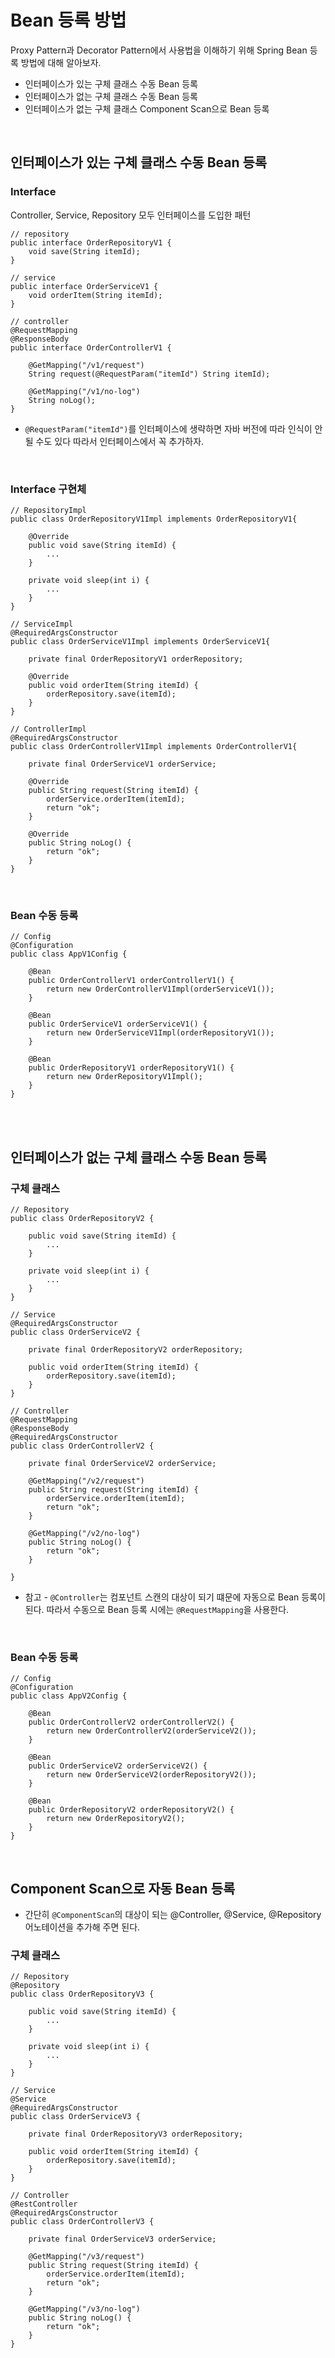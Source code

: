 # Bean 등록 방법

Proxy Pattern과 Decorator Pattern에서 사용법을 이해하기 위해 Spring Bean 등록 방법에 대해 알아보자.

- 인터페이스가 있는 구체 클래스 수동 Bean 등록
- 인터페이스가 없는 구체 클래스 수동 Bean 등록
- 인터페이스가 없는 구체 클래스 Component Scan으로 Bean 등록

<br/>

## 인터페이스가 있는 구체 클래스 수동 Bean 등록

### Interface

Controller, Service, Repository 모두 인터페이스를 도입한 패턴

```
// repository
public interface OrderRepositoryV1 {
    void save(String itemId);
}

// service
public interface OrderServiceV1 {
    void orderItem(String itemId);
}

// controller
@RequestMapping
@ResponseBody
public interface OrderControllerV1 {

    @GetMapping("/v1/request")
    String request(@RequestParam("itemId") String itemId);

    @GetMapping("/v1/no-log")
    String noLog();
}
```

- `@RequestParam("itemId")`를 인터페이스에 생략하면 자바 버전에 따라 인식이 안될 수도 있다 따라서 인터페이스에서 꼭 추가하자.

<br/>

### Interface 구현체

```
// RepositoryImpl
public class OrderRepositoryV1Impl implements OrderRepositoryV1{

    @Override
    public void save(String itemId) {
        ...
    }

    private void sleep(int i) {
        ...
    }
}

// ServiceImpl
@RequiredArgsConstructor
public class OrderServiceV1Impl implements OrderServiceV1{

    private final OrderRepositoryV1 orderRepository;

    @Override
    public void orderItem(String itemId) {
        orderRepository.save(itemId);
    }
}

// ControllerImpl
@RequiredArgsConstructor
public class OrderControllerV1Impl implements OrderControllerV1{

    private final OrderServiceV1 orderService;

    @Override
    public String request(String itemId) {
        orderService.orderItem(itemId);
        return "ok";
    }

    @Override
    public String noLog() {
        return "ok";
    }
}
```

<br/>

### Bean 수동 등록

```
// Config
@Configuration
public class AppV1Config {

    @Bean
    public OrderControllerV1 orderControllerV1() {
        return new OrderControllerV1Impl(orderServiceV1());
    }

    @Bean
    public OrderServiceV1 orderServiceV1() {
        return new OrderServiceV1Impl(orderRepositoryV1());
    }

    @Bean
    public OrderRepositoryV1 orderRepositoryV1() {
        return new OrderRepositoryV1Impl();
    }
}
```

<br/>
<br/>

## 인터페이스가 없는 구체 클래스 수동 Bean 등록

### 구체 클래스

```
// Repository
public class OrderRepositoryV2 {

    public void save(String itemId) {
        ...
    }

    private void sleep(int i) {
        ...
    }
}

// Service
@RequiredArgsConstructor
public class OrderServiceV2 {

    private final OrderRepositoryV2 orderRepository;

    public void orderItem(String itemId) {
        orderRepository.save(itemId);
    }
}

// Controller
@RequestMapping
@ResponseBody
@RequiredArgsConstructor
public class OrderControllerV2 {

    private final OrderServiceV2 orderService;

    @GetMapping("/v2/request")
    public String request(String itemId) {
        orderService.orderItem(itemId);
        return "ok";
    }

    @GetMapping("/v2/no-log")
    public String noLog() {
        return "ok";
    }

}
```

- 참고 - `@Controller`는 컴포넌트 스캔의 대상이 되기 떄문에 자동으로 Bean 등록이 된다. 따라서 수동으로 Bean 등록 시에는 `@RequestMapping`을 사용한다.

<br/>

### Bean 수동 등록

```
// Config
@Configuration
public class AppV2Config {

    @Bean
    public OrderControllerV2 orderControllerV2() {
        return new OrderControllerV2(orderServiceV2());
    }

    @Bean
    public OrderServiceV2 orderServiceV2() {
        return new OrderServiceV2(orderRepositoryV2());
    }

    @Bean
    public OrderRepositoryV2 orderRepositoryV2() {
        return new OrderRepositoryV2();
    }
}
```

<br/>

## Component Scan으로 자동 Bean 등록

- 간단히 `@ComponentScan`의 대상이 되는 @Controller, @Service, @Repository 어노테이션을 추가해 주면 된다.


### 구체 클래스

```
// Repository
@Repository
public class OrderRepositoryV3 {

    public void save(String itemId) {
        ...
    }

    private void sleep(int i) {
        ...
    }
}

// Service
@Service
@RequiredArgsConstructor
public class OrderServiceV3 {

    private final OrderRepositoryV3 orderRepository;

    public void orderItem(String itemId) {
        orderRepository.save(itemId);
    }
}

// Controller
@RestController
@RequiredArgsConstructor
public class OrderControllerV3 {

    private final OrderServiceV3 orderService;

    @GetMapping("/v3/request")
    public String request(String itemId) {
        orderService.orderItem(itemId);
        return "ok";
    }

    @GetMapping("/v3/no-log")
    public String noLog() {
        return "ok";
    }
}
```
